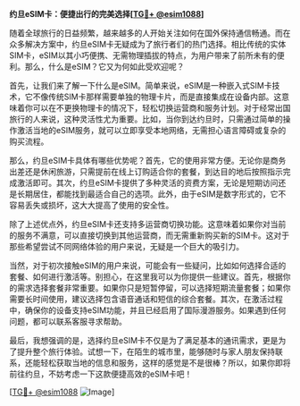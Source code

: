 **约旦eSIM卡：便捷出行的完美选择[[TG💪+ @esim1088](https://t.me/s/esim1088)]**

随着全球旅行的日益频繁，越来越多的人开始关注如何在国外保持通信畅通。而在众多解决方案中，约旦eSIM卡无疑成为了旅行者们的热门选择。相比传统的实体SIM卡，eSIM以其小巧便携、无需物理插拔的特点，为用户带来了前所未有的便利。那么，什么是eSIM？它又为何如此受欢迎呢？

首先，让我们来了解一下什么是eSIM。简单来说，eSIM是一种嵌入式SIM卡技术，它不像传统SIM卡那样需要单独的物理卡片，而是直接集成在设备内部。这意味着你可以在不更换物理卡的情况下，轻松切换运营商和服务计划。对于经常出国旅行的人来说，这种灵活性尤为重要。比如，当你到达约旦时，只需通过简单的操作激活当地的eSIM服务，就可以立即享受本地网络，无需担心语言障碍或复杂的购买流程。

那么，约旦eSIM卡具体有哪些优势呢？首先，它的使用非常方便。无论你是商务出差还是休闲旅游，只需提前在线上订购适合你的套餐，到达目的地后按照指示完成激活即可。其次，约旦eSIM卡提供了多种灵活的资费方案，无论是短期访问还是长期居住，都能找到最适合自己的选项。此外，由于eSIM是数字形式的，它不容易丢失或损坏，这大大提高了使用的安全性。

除了上述优点外，约旦eSIM卡还支持多运营商切换功能。这意味着如果你对当前的服务不满意，可以直接切换到其他运营商，而无需重新购买新的SIM卡。这对于那些希望尝试不同网络体验的用户来说，无疑是一个巨大的吸引力。

当然，对于初次接触eSIM的用户来说，可能会有一些疑问，比如如何选择合适的套餐、如何进行激活等。别担心，在这里我可以为你提供一些建议。首先，根据你的需求选择套餐非常重要。如果你只是短暂停留，可以选择短期流量套餐；如果你需要长时间使用，建议选择包含语音通话和短信的综合套餐。其次，在激活过程中，确保你的设备支持eSIM功能，并且已经启用了国际漫游服务。如果遇到任何问题，都可以联系客服寻求帮助。

最后，我想强调的是，选择约旦eSIM卡不仅是为了满足基本的通讯需求，更是为了提升整个旅行体验。试想一下，在陌生的城市里，能够随时与家人朋友保持联系，还能轻松获取当地的信息和服务，这样的感觉是不是很棒？所以，如果你即将前往约旦，不妨考虑一下这款便捷高效的eSIM卡吧！

[[TG💪+ @esim1088](https://t.me/s/esim1088) ![Image](https://i.postimg.cc/4NQfJmqS/Snipaste-2025-05-13-00-14-12.png)]